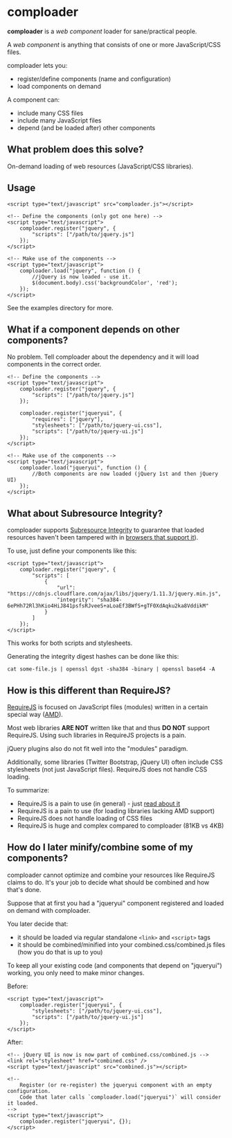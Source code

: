 comploader
==========

**comploader** is a *web component* loader for sane/practical people.

A *web component* is anything that consists of one or more JavaScript/CSS files.

comploader lets you:
 * register/define components (name and configuration)
 * load components on demand

A component can:
 * include many CSS files
 * include many JavaScript files
 * depend (and be loaded after) other components


What problem does this solve?
-----------------------------

On-demand loading of web resources (JavaScript/CSS libraries).


Usage
-----

	<script type="text/javascript" src="comploader.js"></script>

	<!-- Define the components (only got one here) -->
	<script type="text/javascript">
		comploader.register("jquery", {
			"scripts": ["/path/to/jquery.js"]
		});
	</script>

	<!-- Make use of the components -->
	<script type="text/javascript">
		comploader.load("jquery", function () {
			//jQuery is now loaded - use it.
			$(document.body).css('backgroundColor', 'red');
		});
	</script>


See the examples directory for more.


What if a component depends on other components?
------------------------------------------------

No problem.
Tell comploader about the dependency and it will load components in the correct order.

	<!-- Define the components -->
	<script type="text/javascript">
		comploader.register("jquery", {
			"scripts": ["/path/to/jquery.js"]
		});

		comploader.register("jqueryui", {
			"requires": ["jquery"],
			"stylesheets": ["/path/to/jquery-ui.css"],
			"scripts": ["/path/to/jquery-ui.js"]
		});
	</script>

	<!-- Make use of the components -->
	<script type="text/javascript">
		comploader.load("jqueryui", function () {
			//Both components are now loaded (jQuery 1st and then jQuery UI)
		});
	</script>


What about Subresource Integrity?
---------------------------------

comploader supports [Subresource Integrity](http://www.w3.org/TR/SRI/) to guarantee
that loaded resources haven't been tampered with
in [browsers that support it](http://caniuse.com/#search=SRI)).

To use, just define your components like this:

	<script type="text/javascript">
		comploader.register("jquery", {
			"scripts": [
				{
					"url": "https://cdnjs.cloudflare.com/ajax/libs/jquery/1.11.3/jquery.min.js",
					"integrity": "sha384-6ePHh72Rl3hKio4HiJ841psfsRJveeS+aLoaEf3BWfS+gTF0XdAqku2ka8VddikM"
				}
			]
		});
	</script>

This works for both scripts and stylesheets.

Generating the integrity digest hashes can be done like this:

	cat some-file.js | openssl dgst -sha384 -binary | openssl base64 -A


How is this different than RequireJS?
-------------------------------------

[RequireJS](http://www.requirejs.org/) is focused on JavaScript files (modules) written in a certain special way ([AMD](https://github.com/amdjs/amdjs-api/wiki/AMD)).

Most web libraries **ARE NOT** written like that and thus **DO NOT** support RequireJS.
Using such libraries in RequireJS projects is a pain.

jQuery plugins also do not fit well into the "modules" paradigm.

Additionally, some libraries (Twitter Bootstrap, jQuery UI) often include CSS stylesheets (not just JavaScript files).
RequireJS does not handle CSS loading.

To summarize:
 * RequireJS is a pain to use (in general) - just [read about it](http://www.requirejs.org/)
 * RequireJS is a pain to use (for loading libraries lacking AMD support)
 * RequireJS does not handle loading of CSS files
 * RequireJS is huge and complex compared to comploader (81KB vs 4KB)


How do I later minify/combine some of my components?
----------------------------------------------------

comploader cannot optimize and combine your resources like RequireJS claims to do.
It's your job to decide what should be combined and how that's done.

Suppose that at first you had a "jqueryui" component registered and loaded on demand with comploader.

You later decide that:
 * it should be loaded via regular standalone `<link>` and `<script>` tags
 * it should be combined/minified into your combined.css/combined.js files (how you do that is up to you)

To keep all your existing code (and components that depend on "jqueryui") working, you only need to make minor changes.

Before:

	<script type="text/javascript">
		comploader.register("jqueryui", {
			"stylesheets": ["/path/to/jquery-ui.css"],
			"scripts": ["/path/to/jquery-ui.js"]
		});
	</script>

After:

	<!-- jQuery UI is now is now part of combined.css/combined.js -->
	<link rel="stylesheet" href="combined.css" />
	<script type="text/javascript" src="combined.js"></script>

	<!--
		Register (or re-register) the jqueryui component with an empty configuration.
		Code that later calls `comploader.load("jqueryui")` will consider it loaded.
	-->
	<script type="text/javascript">
		comploader.register("jqueryui", {});
	</script>
